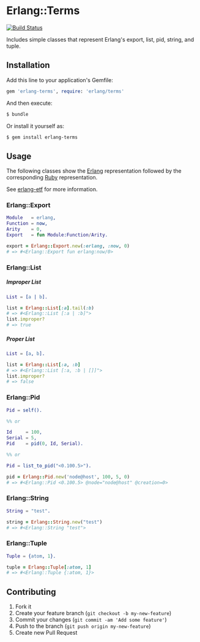 # Erlang::Terms

[![Build Status](https://travis-ci.org/potatosalad/erlang-terms.png)](https://travis-ci.org/potatosalad/erlang-terms)

Includes simple classes that represent Erlang's export, list, pid, string, and tuple.

## Installation

Add this line to your application's Gemfile:

```ruby
gem 'erlang-terms', require: 'erlang/terms'
```

And then execute:

```bash
$ bundle
```

Or install it yourself as:

```bash
$ gem install erlang-terms
```

## Usage

The following classes show the [Erlang](http://www.erlang.org/) representation followed by the corresponding [Ruby](http://www.ruby-lang.org/) representation.

See [erlang-etf](https://github.com/potatosalad/erlang-etf) for more information.

### Erlang::Export

```erlang
Module   = erlang,
Function = now,
Arity    = 0,
Export   = fun Module:Function/Arity.
```

```ruby
export = Erlang::Export.new(:erlang, :now, 0)
# => #<Erlang::Export fun erlang:now/0>
```

### Erlang::List

##### Improper List

```erlang
List = [a | b].
```

```ruby
list = Erlang::List[:a].tail(:b)
# => #<Erlang::List [:a | :b]">
list.improper?
# => true
```

##### Proper List

```erlang
List = [a, b].
```

```ruby
list = Erlang::List[:a, :b]
# => #<Erlang::List [:a, :b | []]">
list.improper?
# => false
```

### Erlang::Pid

```erlang
Pid = self().

%% or

Id     = 100,
Serial = 5,
Pid    = pid(0, Id, Serial).

%% or

Pid = list_to_pid("<0.100.5>").
```

```ruby
pid = Erlang::Pid.new('node@host', 100, 5, 0)
# => #<Erlang::Pid <0.100.5> @node="node@host" @creation=0>
```

### Erlang::String

```erlang
String = "test".
```

```ruby
string = Erlang::String.new("test")
# => #<Erlang::String "test">
```

### Erlang::Tuple

```erlang
Tuple = {atom, 1}.
```

```ruby
tuple = Erlang::Tuple[:atom, 1]
# => #<Erlang::Tuple {:atom, 1}>
```

## Contributing

1. Fork it
2. Create your feature branch (`git checkout -b my-new-feature`)
3. Commit your changes (`git commit -am 'Add some feature'`)
4. Push to the branch (`git push origin my-new-feature`)
5. Create new Pull Request

